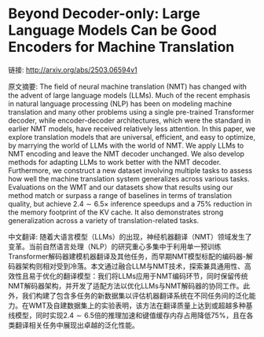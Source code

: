 # Beyond Decoder-only: Large Language Models Can be Good Encoders for Machine Translation

链接: http://arxiv.org/abs/2503.06594v1

原文摘要:
The field of neural machine translation (NMT) has changed with the advent of
large language models (LLMs). Much of the recent emphasis in natural language
processing (NLP) has been on modeling machine translation and many other
problems using a single pre-trained Transformer decoder, while encoder-decoder
architectures, which were the standard in earlier NMT models, have received
relatively less attention. In this paper, we explore translation models that
are universal, efficient, and easy to optimize, by marrying the world of LLMs
with the world of NMT. We apply LLMs to NMT encoding and leave the NMT decoder
unchanged. We also develop methods for adapting LLMs to work better with the
NMT decoder. Furthermore, we construct a new dataset involving multiple tasks
to assess how well the machine translation system generalizes across various
tasks. Evaluations on the WMT and our datasets show that results using our
method match or surpass a range of baselines in terms of translation quality,
but achieve $2.4 \sim 6.5 \times$ inference speedups and a $75\%$ reduction in
the memory footprint of the KV cache. It also demonstrates strong
generalization across a variety of translation-related tasks.

中文翻译:
随着大语言模型（LLMs）的出现，神经机器翻译（NMT）领域发生了变革。当前自然语言处理（NLP）的研究重心多集中于利用单一预训练Transformer解码器建模机器翻译及其他任务，而早期NMT模型标配的编码器-解码器架构则相对受到冷落。本文通过融合LLM与NMT技术，探索兼具通用性、高效性且易于优化的翻译模型：我们将LLMs应用于NMT编码环节，同时保留传统NMT解码器架构，并开发了适配方法以优化LLMs与NMT解码器的协同工作。此外，我们构建了包含多任务的新数据集以评估机器翻译系统在不同任务间的泛化能力。在WMT及自建数据集上的实验表明，该方法在翻译质量上达到或超越多种基线模型，同时实现$2.4\sim6.5$倍的推理加速和键值缓存内存占用降低75%，且在各类翻译相关任务中展现出卓越的泛化性能。
